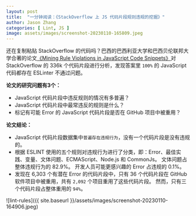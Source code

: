 ```yaml
---
layout: post
title:  "一分钟阅读：《StackOverflow 上 JS 代码片段规则违规的挖掘》"
author: Jason Zhang
categories: [ Lint, JS ]
image: assets/images/screenshot-20230110-165809.jpeg
---
```

还在复制粘贴 StackOverflow 的代码吗？巴西的巴西利亚大学和巴西贝伦联邦大学合著的论文[《Mining Rule Violations in JavaScript Code Snippets》][paper1-url]对 StackOverflow 的 336k 个代码片段进行分析，发现答案里 `100%` 的 JavaScript 代码都存在 ESLinter 不通过问题。

**论文的研究问题有3个：**
- JavaScript 代码片段中违反规则的情况有多普遍？
- JavaScript 代码片段中最常违反的规则是什么？
- 标记有可能 Error 的 JavaScript 代码片段是否在 GitHub 项目中被重用？

**论文结论：**
- JavaScript 代码片段数据集中`普遍存在违规行为`，没有一个代码片段是没有违规的。 
- 根据 ESLINT 使用的五个规则对违规行为进行了分类，即：Error、最佳实践、变量、文体问题、ECMAScript、Node.js 和 CommonJs。 文体问题占整体违规行为的 82.9%。 开发人员可能更感兴趣的 Error 占违规的 0.1%。
- 发现在 6,303 个有潜在 Error 的代码片段中，只有 36 个代码片段在 GitHub 软件项目中被重用，共有 `2,092` 个项目重用了这些代码片段。 然而，只有三个代码片段占整体重用的 `94%`。

![lint-rules]({{ site.baseurl }}/assets/images/screenshot-20230110-164906.jpeg)


[paper1-url]: http://gustavopinto.org/lost+found/msr2019c.pdf